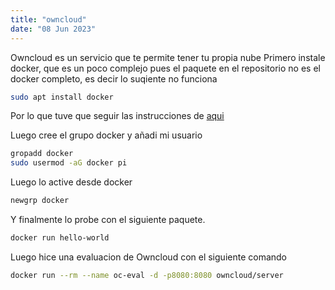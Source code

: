 ```yaml
---
title: "owncloud"
date: "08 Jun 2023"
---
```


 Owncloud es un servicio que te permite tener tu propia nube
 Primero instale docker, que es un poco complejo pues el paquete en el repositorio no es el docker completo, es decir lo suqiente no funciona

 ```sh
 sudo apt install docker
 ```
 
 Por lo que tuve que seguir las instrucciones de [aqui](https://docs.docker.com/engine/install/debian/)
  

 Luego cree el grupo docker y añadi mi usuario
 
 ```sh
 gropadd docker
 sudo usermod -aG docker pi
 ```
 
 Luego lo active desde docker
 
 ```sh
 newgrp docker
 ```

 Y finalmente lo probe con el siguiente paquete.
 
 ```sh
 docker run hello-world
 ```
 
 Luego hice una evaluacion de Owncloud con el siguiente comando
 
 ```sh
 docker run --rm --name oc-eval -d -p8080:8080 owncloud/server
 ```
